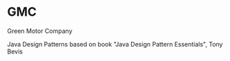 GMC
===

Green Motor Company

Java Design Patterns based on book "Java Design Pattern Essentials", Tony Bevis
